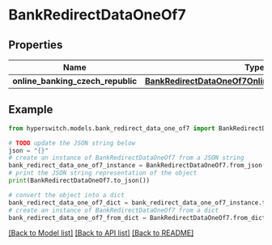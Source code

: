 # BankRedirectDataOneOf7


## Properties

Name | Type | Description | Notes
------------ | ------------- | ------------- | -------------
**online_banking_czech_republic** | [**BankRedirectDataOneOf7OnlineBankingCzechRepublic**](BankRedirectDataOneOf7OnlineBankingCzechRepublic.md) |  | 

## Example

```python
from hyperswitch.models.bank_redirect_data_one_of7 import BankRedirectDataOneOf7

# TODO update the JSON string below
json = "{}"
# create an instance of BankRedirectDataOneOf7 from a JSON string
bank_redirect_data_one_of7_instance = BankRedirectDataOneOf7.from_json(json)
# print the JSON string representation of the object
print(BankRedirectDataOneOf7.to_json())

# convert the object into a dict
bank_redirect_data_one_of7_dict = bank_redirect_data_one_of7_instance.to_dict()
# create an instance of BankRedirectDataOneOf7 from a dict
bank_redirect_data_one_of7_from_dict = BankRedirectDataOneOf7.from_dict(bank_redirect_data_one_of7_dict)
```
[[Back to Model list]](../README.md#documentation-for-models) [[Back to API list]](../README.md#documentation-for-api-endpoints) [[Back to README]](../README.md)


